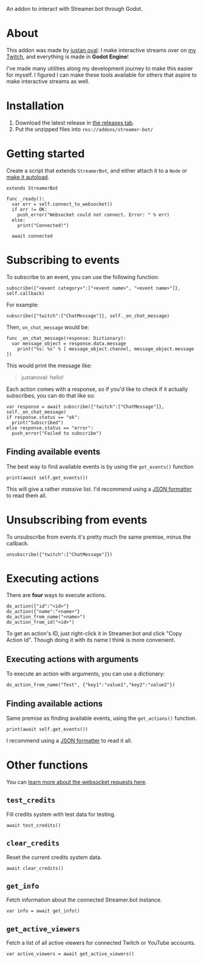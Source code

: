 An addon to interact with Streamer.bot through Godot.

# About
This addon was made by [justan oval](https://justanoval.com/): I make interactive streams over on [my Twitch](https://www.twitch.tv/justanoval), and everything is made in **Godot Engine**!

I've made many utilities along my development journey to make this easier for myself. I figured I can make these tools available for others that aspire to make interactive streams as well.

# Installation
1. Download the latest release in [the releases tab](https://github.com/justanoval/StreamerBot.gd/releases/tag/release).
2. Put the unzipped files into `res://addons/streamer-bot/`

# Getting started
Create a script that extends `StreamerBot`, and either attach it to a `Node` or [make it autoload](https://docs.godotengine.org/en/stable/tutorials/scripting/singletons_autoload.html).
```gdscript
extends StreamerBot

func _ready():
  var err = self.connect_to_websocket()
  if err != OK:
    push_error("Websocket could not connect. Error: " % err)
  else:
    print("Connected!")
  
  await connected
```

# Subscribing to events
To subscribe to an event, you can use the following function:
```gdscript
subscribe({"<event category>":["<event name>", "<event name>"]}, self.callback)
```
For example:
```gdscript
subscribe({"twitch":["ChatMessage"]}, self._on_chat_message)
```
Then, `on_chat_message` would be:
```gdscript
func _on_chat_message(response: Dictionary):
  var message_object = response.data.message
	print("%s: %s" % [ message_object.channel, message_object.message ])
```
This would print the message like:
> justanoval: hello!

Each action comes with a response, so if you'd like to check if it actually subscribes, you can do that like so:
```gdscript
var response = await subscribe({"twitch":["ChatMessage"]}, self._on_chat_message)
if response.status == "ok":
  print("Subscribed")
else response.status == "error":
  push_error("Failed to subscribe")
```

## Finding available events
The best way to find available events is by using the `get_events()` function
```gdscript
print(await self.get_events())
```
This will give a rather _massive_ list. I'd recommend using a [JSON formatter](https://json.fans/) to read them all.

# Unsubscribing from events
To unsubscribe from events it's pretty much the same premise, minus the callback.
```gdscript
unsubscribe({"twitch":["ChatMessage"]})
```

# Executing actions
There are **four** ways to execute actions.
```gdscript
do_action({"id":"<id>"}
do_action({"name":"<name>"}
do_action_from_name("<name>")
do_action_from_id("<id>")
```

To get an action's ID, just right-click it in Streamer.bot and click "Copy Action Id". Though doing it with its name I think is more convenient.

## Executing actions with arguments
To execute an action with arguments, you can use a dictionary:
```gdscript
do_action_from_name("Test", {"key1":"value1","key2":"value2"})
```

## Finding available actions
Same premise as finding available events, using the `get_actions()` function.
```gdscript
print(await self.get_events())
```
I recommend using a [JSON formatter](https://json.fans/) to read it all.

# Other functions
You can [learn more about the websocket requests here](https://docs.streamer.bot/api/servers/websocket/requests).
## `test_credits`
Fill credits system with test data for testing.
```gdscript
await test_credits()
```
## `clear_credits`
Reset the current credits system data.
```gdscript
await clear_credits()
```
## `get_info`
Fetch information about the connected Streamer.bot instance.
```gdscript
var info = await get_info()
```
## `get_active_viewers`
Fetch a list of all active viewers for connected Twitch or YouTube accounts.
```gdscript
var active_viewers = await get_active_viewers()
```
